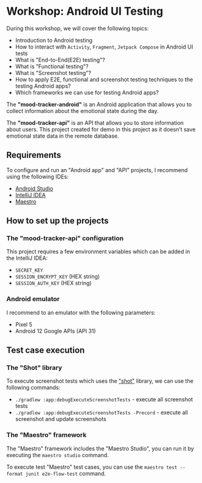 # Workshop: Android UI Testing

During this workshop, we will cover the following topics:
- Introduction to Android testing
- How to interact with `Activity`, `Fragment`, `Jetpack Compose` in Android UI tests
- What is "End-to-End(E2E) testing"?
- What is "Functional testing"?
- What is "Screenshot testing"?
- How to apply E2E, functional and screenshot testing techniques to the testing Android apps?
- Which frameworks we can use for testing Android apps?

The **"mood-tracker-android"** is an Android application that allows you to collect information about the emotional state during the day.

The **"mood-tracker-api"** is an API that allows you to store information about users. This project created for demo in this project as it doesn’t save emotional state data in the remote database.
 
## Requirements

To configure and run an "Android app" and "API" projects, I recommend using the following IDEs:
- [Android Studio](https://developer.android.com/studio)
- [IntelliJ IDEA](https://www.jetbrains.com/idea/download/)
- [Maestro](https://maestro.mobile.dev/getting-started/installing-maestro)

## How to set up the projects

### The "mood-tracker-api" configuration

This project requires a few environment variables which can be added in the IntelliJ IDEA:
- `SECRET_KEY`
- `SESSION_ENCRYPT_KEY` (HEX string)
- `SESSION_AUTH_KEY` (HEX string)

### Android emulator

I recommend to an emulator with the following parameters: 
- Pixel 5
- Android 12 Google APIs (API 31)

## Test case execution

### The "Shot" library
To execute screenshot tests which uses the ["shot"](https://github.com/pedrovgs/Shot) library, we can use the following commands:
- `./gradlew :app:debugExecuteScreenshotTests` - execute all screenshot tests
- `./gradlew :app:debugExecuteScreenshotTests -Precord` - execute all screenshot and update screenshots

### The "Maestro" framework

The "Maestro" framework includes the "Maestro Studio", you can run it by executing the `maestro studio` command.

To execute test "Maestro" test cases, you can use the `maestro test --format junit e2e-flow-test` command.
